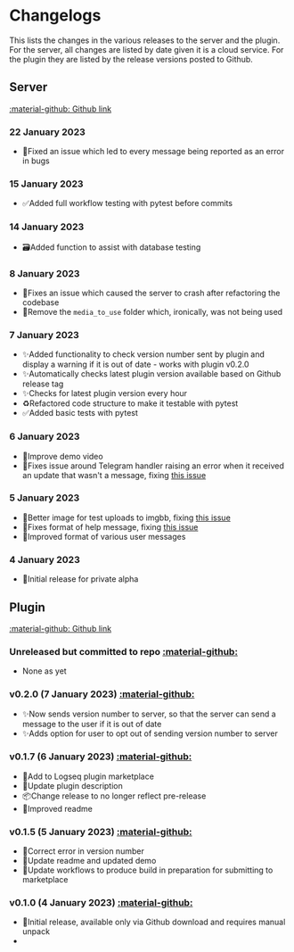 # Changelogs

This lists the changes in the various releases to the server and the plugin. For the server, all changes are listed by date given it is a cloud service. For the plugin they are listed by the release versions posted to Github.

## Server 

[:material-github: Github link](https://github.com/hankhank10/logseq-server)

### 22 January 2023
- 🐛Fixed an issue which led to every message being reported as an error in bugs

### 15 January 2023
- ✅Added full workflow testing with pytest before commits

### 14 January 2023
- 🗃️Added function to assist with database testing

### 8 January 2023
- 🐛Fixes an issue which caused the server to crash after refactoring the codebase
- 🙈Remove the `media_to_use` folder which, ironically, was not being used

### 7 January 2023
- ✨Added functionality to check version number sent by plugin and display a warning if it is out of date - works with plugin v0.2.0
- ✨Automatically checks latest plugin version available based on Github release tag
- ✨Checks for latest plugin version every hour
- ♻️Refactored code structure to make it testable with pytest
- ✅Added basic tests with pytest

### 6 January 2023
- 📝Improve demo video
- 🐛Fixes issue around Telegram handler raising an error when it received an update that wasn't a message, fixing [this issue](https://github.com/hankhank10/loglink-server/issues/22)

### 5 January 2023
- 💄Better image for test uploads to imgbb, fixing [this issue](https://github.com/hankhank10/loglink-server/issues/17)
- 💄Fixes format of help message, fixing [this issue](https://github.com/hankhank10/loglink-server/issues/20)
- 💄Improved format of various user messages

### 4 January 2023

- 🚀Initial release for private alpha


## Plugin

[:material-github: Github link](https://github.com/hankhank10/logseq-plugin)

### Unreleased but committed to repo [:material-github:](https://github.com/hankhank10/loglink-plugin/)
- None as yet

### v0.2.0 (7 January 2023) [:material-github:](https://github.com/hankhank10/loglink-plugin/releases/tag/v0.2.0)
- ✨Now sends version number to server, so that the server can send a message to the user if it is out of date
- ✨Adds option for user to opt out of sending version number to server

### v0.1.7 (6 January 2023) [:material-github:](https://github.com/hankhank10/loglink-plugin/releases/tag/v0.1.7)
- 🚀Add to Logseq plugin marketplace
- 📝Update plugin description
- 📦️Change release to no longer reflect pre-release
- 📝Improved readme

### v0.1.5 (5 January 2023) [:material-github:](https://github.com/hankhank10/loglink-plugin/releases/tag/v0.1.5)

- 🔖Correct error in version number
- 📝Update readme and updated demo
- 👷Update workflows to produce build in preparation for submitting to marketplace

### v0.1.0 (4 January 2023) [:material-github:](https://github.com/hankhank10/loglink-plugin/releases/tag/v0.1.0)

- 🚀Initial release, available only via Github download and requires manual unpack
- 